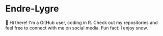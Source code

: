 # Endre-Lygre
👋 Hi there! I'm a GitHub user, coding in R. Check out my repositories and feel free to connect with me on social media. Fun fact: I enjoy snow. 
